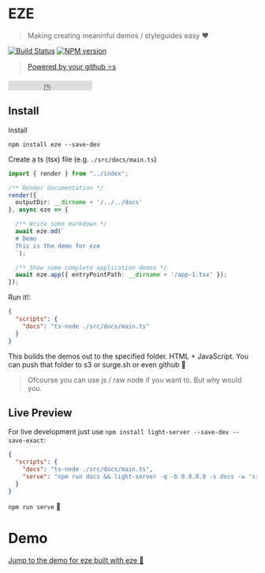 # EZE

> Making creating meaninful demos / styleguides easy ❤️

[![Build Status][travis-image]][travis-url]
[![NPM version][npm-image]][npm-url]

> [Powered by your github ⭐s](https://github.com/basarat/eze/stargazers)

<iframe src="https://ghbtns.com/github-btn.html?user=basarat&repo=eze&type=star&count=true" frameborder="0" scrolling="0" width="170px" height="20px"></iframe>

## Install
Install

`npm install eze --save-dev`

Create a ts (tsx) file (e.g. `./src/docs/main.ts`)

```ts
import { render } from "../index";

/** Render documentation */
render({
  outputDir: __dirname + '/../../docs'
}, async eze => {

  /** Write some markdown */
  await eze.md(`
  # Demo
  This is the demo for eze
  `);

  /** Show some complete application demos */
  await eze.app({ entryPointPath: __dirname + '/app-1.tsx' });
});
```

Run it!: 

```json
{
  "scripts": {
    "docs": "ts-node ./src/docs/main.ts"  
  }
}
```
This builds the demos out to the specified folder. HTML + JavaScript. You can push that folder to s3 or surge.sh or even github  🌹

> Ofcourse you can use js / raw node if you want to. But why would you.

## Live Preview

For live development just use `npm install light-server --save-dev --save-exact`: 

```json
{
  "scripts": {
    "docs": "ts-node ./src/docs/main.ts",
    "serve": "npm run docs && light-server -q -b 0.0.0.0 -s docs -w 'src/** # npm run docs'", 
  }
}
```

`npm run serve` 🌹

# Demo

[Jump to the demo for eze built with eze 📝](http://basarat.com/eze)


[travis-image]:https://travis-ci.org/basarat/eze.svg?branch=master
[travis-url]:https://travis-ci.org/basarat/eze
[npm-image]:https://img.shields.io/npm/v/eze.svg?style=flat
[npm-url]:https://npmjs.org/package/eze